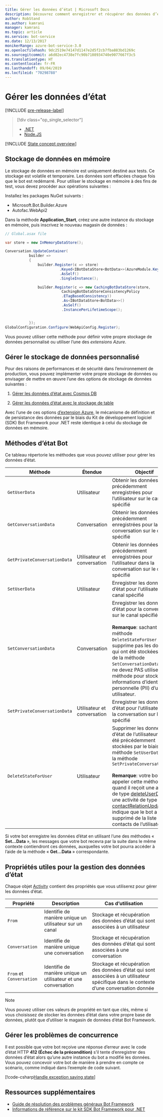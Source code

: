 ```yaml
---
title: Gérer les données d’état | Microsoft Docs
description: Découvrez comment enregistrer et récupérer des données d’état avec le kit SDK Bot Framework pour .NET.
author: RobStand
ms.author: kamrani
manager: kamrani
ms.topic: article
ms.service: bot-service
ms.date: 12/13/2017
monikerRange: azure-bot-service-3.0
ms.openlocfilehash: 9dc2519e74147d1147e2d5f2cb7fba883bd1269c
ms.sourcegitcommit: a6d02ec4738e7fc90b7108934740e9077667f3c5
ms.translationtype: HT
ms.contentlocale: fr-FR
ms.lasthandoff: 09/04/2019
ms.locfileid: "70298788"
---
```

# <a name="manage-state-data"></a>Gérer les données d’état

[!INCLUDE [pre-release-label](../includes/pre-release-label-v3.md)]

> [!div class="op_single_selector"]
> - [.NET](../dotnet/bot-builder-dotnet-state.md)
> - [Node.JS](../nodejs/bot-builder-nodejs-state.md)

[!INCLUDE [State concept overview](../includes/snippet-dotnet-concept-state.md)]

## <a name="in-memory-data-storage"></a>Stockage de données en mémoire

Le stockage de données en mémoire est uniquement destiné aux tests. Ce stockage est volatile et temporaire. Les données sont effacées chaque fois que le bot est redémarré. Pour utiliser le stockage en mémoire à des fins de test, vous devez procéder aux opérations suivantes : 

Installez les packages NuGet suivants : 
- Microsoft.Bot.Builder.Azure
- Autofac.WebApi2

Dans la méthode **Application_Start**, créez une autre instance du stockage en mémoire, puis inscrivez le nouveau magasin de données :

```cs
// Global.asax file

var store = new InMemoryDataStore();

Conversation.UpdateContainer(
           builder =>
           {
               builder.Register(c => store)
                         .Keyed<IBotDataStore<BotData>>(AzureModule.Key_DataStore)
                         .AsSelf()
                         .SingleInstance();

               builder.Register(c => new CachingBotDataStore(store,
                          CachingBotDataStoreConsistencyPolicy
                          .ETagBasedConsistency))
                          .As<IBotDataStore<BotData>>()
                          .AsSelf()
                          .InstancePerLifetimeScope();


           });
GlobalConfiguration.Configure(WebApiConfig.Register);

```

Vous pouvez utiliser cette méthode pour définir votre propre stockage de données personnalisé ou utiliser l’une des *extensions Azure*.

## <a name="manage-custom-data-storage"></a>Gérer le stockage de données personnalisé

Pour des raisons de performances et de sécurité dans l’environnement de production, vous pouvez implémenter votre propre stockage de données ou envisager de mettre en œuvre l’une des options de stockage de données suivantes :

1. [Gérer les données d’état avec Cosmos DB](bot-builder-dotnet-state-azure-cosmosdb.md)

2. [Gérer les données d’état avec le stockage de table](bot-builder-dotnet-state-azure-table-storage.md)

Avec l’une de ces options [d’extension Azure](https://www.nuget.org/packages/Microsoft.Bot.Builder.Azure/), le mécanisme de définition et de persistance des données par le biais du Kit de développement logiciel (SDK) Bot Framework pour .NET reste identique à celui du stockage de données en mémoire.

## <a name="bot-state-methods"></a>Méthodes d’état Bot

Ce tableau répertorie les méthodes que vous pouvez utiliser pour gérer les données d’état.

| Méthode | Étendue | Objectif |                                                
|----|----|----|
| `GetUserData` | Utilisateur | Obtenir les données d’état précédemment enregistrées pour l’utilisateur sur le canal spécifié |
| `GetConversationData` | Conversation | Obtenir les données d’état précédemment enregistrées pour la conversation sur le canal spécifié |
| `GetPrivateConversationData` | Utilisateur et conversation | Obtenir les données d’état précédemment enregistrées pour l’utilisateur dans la conversation sur le canal spécifié |
| `SetUserData` | Utilisateur | Enregistrer les données d’état pour l’utilisateur sur le canal spécifié |
| `SetConversationData` | Conversation | Enregistrer les données d’état pour la conversation sur le canal spécifié <br/><br/>**Remarque**: sachant que la méthode `DeleteStateForUser` ne supprime pas les données qui ont été stockées à l’aide de la méthode `SetConversationData`, vous ne devez PAS utiliser cette méthode pour stocker les informations d’identification personnelle (PII) d’un utilisateur. |
| `SetPrivateConversationData` | Utilisateur et conversation | Enregistrer les données d’état pour l’utilisateur dans la conversation sur le canal spécifié |
| `DeleteStateForUser` | Utilisateur | Supprimer les données d’état de l’utilisateur qui ont été précédemment stockées par le biais de la méthode `SetUserData` ou de la méthode `SetPrivateConversationData` <br/><br/>**Remarque**: votre bot doit appeler cette méthode quand il reçoit une activité de type [deleteUserData](bot-builder-dotnet-activities.md#deleteuserdata) ou une activité de type [contactRelationUpdate](bot-builder-dotnet-activities.md#contactrelationupdate) qui indique que le bot a été supprimé de la liste de contacts de l’utilisateur. |

Si votre bot enregistre les données d’état en utilisant l’une des méthodes « **Set...Data** », les messages que votre bot recevra par la suite dans le même contexte contiendront ces données, auxquelles votre bot pourra accéder à l’aide de la méthode « **Get...Data** » correspondante.

## <a name="useful-properties-for-managing-state-data"></a>Propriétés utiles pour la gestion des données d’état

Chaque objet [Activity][Activity] contient des propriétés que vous utiliserez pour gérer les données d’état.

| Propriété | Description | Cas d’utilisation |
|----|----|----|
| `From` | Identifie de manière unique un utilisateur sur un canal | Stockage et récupération des données d’état qui sont associées à un utilisateur |
| `Conversation` | Identifie de manière unique une conversation | Stockage et récupération des données d’état qui sont associées à une conversation |
| `From` et `Conversation` | Identifie de manière unique un utilisateur et une conversation | Stockage et récupération des données d’état qui sont associées à un utilisateur spécifique dans le contexte d’une conversation donnée |

> [!NOTE]
> Vous pouvez utiliser ces valeurs de propriété en tant que clés, même si vous choisissez de stocker les données d’état dans votre propre base de données, plutôt que d’utiliser le magasin de données d’état Bot Framework.

## <a name="handle-concurrency-issues"></a>Gérer les problèmes de concurrence

Il est possible que votre bot reçoive une réponse d’erreur avec le code d’état HTTP **412 (Échec de la précondition)** s’il tente d’enregistrer des données d’état alors qu’une autre instance du bot a modifié les données. Vous pouvez concevoir votre bot de manière à prendre en compte ce scénario, comme indiqué dans l’exemple de code suivant.

[!code-csharp[Handle exception saving state](../includes/code/dotnet-state.cs#handleException)]

## <a name="additional-resources"></a>Ressources supplémentaires

- [Guide de résolution des problèmes généraux Bot Framework](../bot-service-troubleshoot-general-problems.md)
- <a href="/dotnet/api/?view=botbuilder-3.11.0" target="_blank">Informations de référence sur le kit SDK Bot Framework pour .NET</a>

[Activity]: https://docs.botframework.com/csharp/builder/sdkreference/dc/d2f/class_microsoft_1_1_bot_1_1_connector_1_1_activity.html
